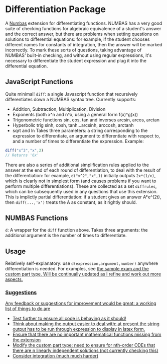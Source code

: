 Differentiation Package
=======================

A <a href="https://www.Numbas.org.uk">Numbas</a> extension for differentiating functions. NUMBAS has a very good suite of checking functions for algebraic equivalence of a student's answer and the correct answer, but there are problems when setting questions on solutions to differential equations: for example, if the student chooses different names for constants of integration, then the answer will be marked incorrectly. To mark these sorts of questions, taking advantage of NUMBAS' built-in checking, and without using regular expressions, it's necessary to differentiate the student expression and plug it into the differential equation.

## JavaScript Functions
Quite minimal!
`diff`: a single Javascript function that recursively differentiates down a NUMBAS syntax tree. Currently supports:
- Addition, Subtraction, Multiplication, Division
- Exponents (both x^n and n^x, using a general form f(x)^g(x))
- Trigonometric functions sin, cos, tan and inverses arcsin, arcos, arctan
- Hyperbolic trig sinh, cosh, tanh...arcsinh, arccosh, arctanh
- sqrt and ln
Takes three parameters: a string corresponding to the expression to differentiate, an argument to differentiate with respect to, and a number of times to differentiate the expression.
Example:
```JavaScript
diff("x^3","x",2)
// Returns '6x'
```
There are also a series of additional simplification rules applied to the answer at the end of each round of differentiation, to deal with the result of the differentiation: for example, `d("x^2","x",1)` initially outputs `2x*(1/x)`, which is clearly not in simplest form (and causes problems if you want to perform multiple differentiations). These are collected as a set `diffrules`, which can be subsequently used in any questions that use this extension.
This is implictly partial differentiation: if a student gives an answer A*e^(2t), then `diff(...,'x')` treats the A as constant, as it rightly should.

## NUMBAS Functions
`d`: A wrapper for the `diff` function above. Takes three arguments: the additional argument is the number of times to differentiate.

## Usage
Relatively self-explanatory: use `d(expression,argument,number)` anywhere differentiation is needed. For examples, see <a href="https://numbas.mathcentre.ac.uk/accounts/profile/724/"> the sample exam and the custom part type. Will be continually updated as I refine and work out more aspects.

### Suggestions
Any feedback or suggestions for improvement would be great: a working list of things to do are
- Test further to ensure all code is behaving as it should!
- Think about making the output easier to deal with: at present the string output has to be run through expression to display in latex form.
- Ensure that there are no important mathematical functions missing from the extension
- Modify the custom part type: need to ensure for nth-order ODEs that there are n linearly independent solutions (not currently checking this)
- Consider integration (much much harder)
